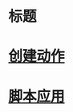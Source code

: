 # 标题

# [创建动作](/Tutorials/Animation/chuangjiandongzuo.md)
# [脚本应用](/Tutorials/Animation/jiaobenyingyong.md)